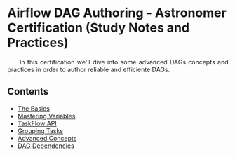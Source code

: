 # Airflow DAG Authoring - Astronomer Certification (Study Notes and Practices)

<p align="justify">
&ensp;&ensp;&ensp;&ensp;In this certification we'll dive into some advanced DAGs concepts and practices in order to author reliable and efficiente DAGs.
</p>

## Contents
- [The Basics](/dag_authoring/study-notes/basics.md)
- [Mastering Variables](/dag_authoring/study-notes/variables.md)
- [TaskFlow API](/dag_authoring/study-notes/taskflow.md)
- [Grouping Tasks](/dag_authoring/study-notes/grouping.md)
- [Advanced Concepts](/dag_authoring/study-notes/advancing.md)
- [DAG Dependencies](/dag_authoring/study-notes/dependencies.md)